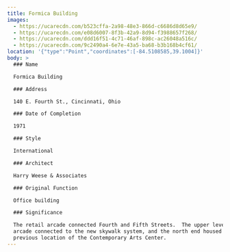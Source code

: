 ```yaml
---
title: Formica Building
images:
  - https://ucarecdn.com/b523cffa-2a98-48e3-866d-c6686d8d65e9/
  - https://ucarecdn.com/e08d6007-8f3b-42a9-8d94-f3988657f268/
  - https://ucarecdn.com/ddd16f51-4c71-46af-898c-ac26048a516c/
  - https://ucarecdn.com/9c2490a4-6e7e-43a5-ba68-b3b168b4cf61/
location: '{"type":"Point","coordinates":[-84.5108585,39.1004]}'
body: >
  ### Name

  Formica Building

  ### Address

  140 E. Fourth St., Cincinnati, Ohio

  ### Date of Completion

  1971

  ### Style

  International

  ### Architect

  Harry Weese & Associates

  ### Original Function

  Office building

  ### Significance

  The retail arcade connected Fourth and Fifth Streets.  The upper level of the
  arcade connected to the new skywalk system, and the north end housed the
  previous location of the Contemporary Arts Center.
---
```

